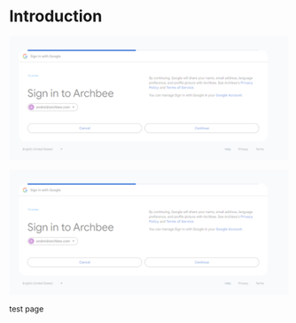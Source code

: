 # Introduction

![Image Description](assets/loading.PNG)

![Image exchange](./assets/loading.PNG)

test page

